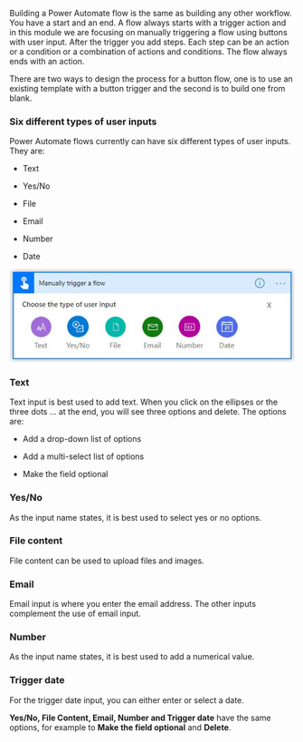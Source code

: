 Building a Power Automate flow is the same as building any other
workflow. You have a start and an end. A flow always starts with a
trigger action and in this module we are focusing on manually triggering
a flow using buttons with user input. After the trigger you add steps.
Each step can be an action or a condition or a combination of actions
and conditions. The flow always ends with an action.

There are two ways to design the process for a button flow, one is to
use an existing template with a button trigger and the second is to
build one from blank.

### Six different types of user inputs

Power Automate flows currently can have six different types of user inputs. They are:

- Text

- Yes/No
 
- File
 
- Email
 
- Number
 
- Date

![Six user input buttons](../media/user-input-button.jpg)

### Text

Text input is best used to add text. When you click on the ellipses or
the three dots ... at the end, you will see three options and delete.
The options are:

- Add a drop-down list of options

- Add a multi-select list of options

- Make the field optional

### Yes/No

As the input name states, it is best used to select yes or no options.

### File content

File content can be used to upload files and images.

### Email

Email input is where you enter the email address. The other inputs
complement the use of email input.

### Number

As the input name states, it is best used to add a numerical value.

### Trigger date

For the trigger date input, you can either enter or select a date.

**Yes/No, File Content, Email, Number and Trigger date** have the same
options, for example to **Make the field optional** and **Delete**.
